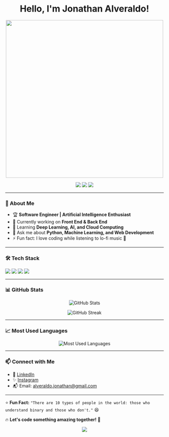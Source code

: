 <h1 align="center">Hello, I'm Jonathan Alveraldo!</h1>
<p align="center">
  <img src="https://media1.giphy.com/media/v1.Y2lkPTc5MGI3NjExNDhxOGt1eWdtdXZhcWk5Nzh4YnRtYzIydTYzMXRxMGJjamh3Y2kwYSZlcD12MV9pbnRlcm5hbF9naWZfYnlfaWQmY3Q9Zw/okfvUCpgArv3y/giphy.gif" width="500px"/>
</p>

<p align="center">
  <a href="https://linkedin.com/in/jonathanalveraldobangun"><img src="https://img.shields.io/badge/LinkedIn-Profile-blue"></a>
  <a href="https://www.instagram.com/jonveral"><img src="https://img.shields.io/badge/‎‎‎‎Instagram-%40jonveral-1DA1F2"></a>
  <a href="mailto:alveraldo.jonathan@gmail.com"><img src="https://img.shields.io/badge/Email-alveraldo.jonathan@gmail.com-red"></a>
</p>

---

### **🚀 About Me**
- 🏆 **Software Engineer | Artificial Intelligence Enthusiast**
- 🔭 Currently working on **Front End & Back End**
- 🌱 Learning **Deep Learning, AI, and Cloud Computing**
- 💬 Ask me about **Python, Machine Learning, and Web Development**
- ⚡ Fun fact: I love coding while listening to lo-fi music 🎵

---

### **🛠 Tech Stack**
<p>
  <img src="https://img.shields.io/badge/Python-3.9-blue?logo=python">
  <img src="https://img.shields.io/badge/Machine%20Learning-TensorFlow-orange?logo=tensorflow">
  <img src="https://img.shields.io/badge/Web%20Development-React-blue?logo=react">
  <img src="https://img.shields.io/badge/Cloud-AWS-red?logo=amazon-aws">
</p>

---

### **📊 GitHub Stats**
<p align="center">
  <img src="https://github-readme-stats.vercel.app/api?username=jonveral&show_icons=true&theme=radical" alt="GitHub Stats">
</p>

<p align="center">
  <img src="https://github-readme-streak-stats.herokuapp.com/?user=jonveral&theme=dark" alt="GitHub Streak">
</p>

---

### **📈 Most Used Languages**
<p align="center">
  <img src="https://github-readme-stats.vercel.app/api/top-langs/?username=jonveral&layout=compact&theme=tokyonight" alt="Most Used Languages">
</p>

---

### **📫 Connect with Me**
- 📇 [LinkedIn](https://www.linkedin.com/in/jonathanalveraldobangun)
- ✨ [Instagram](https://www.instagram.com/jonveral)
- 📬 Email: alveraldo.jonathan@gmail.com

---

⭐ **Fun Fact:** `"There are 10 types of people in the world: those who understand binary and those who don't."` 😆

🔥 **Let's code something amazing together!** 🚀

<p align="center">
  <img src="https://media0.giphy.com/media/v1.Y2lkPTc5MGI3NjExb2J4YzZ3a2s4dTZ6bzA3NGxjN2Q3Zm16dTNyN2lwdTBmN3l5dHl6ayZlcD12MV9pbnRlcm5hbF9naWZfYnlfaWQmY3Q9Zw/fwbZnTftCXVocKzfxR/giphy.gif"/>
</p>

